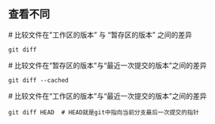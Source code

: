 ## 查看不同

\# 比较文件在"工作区的版本” 与 “暂存区的版本” 之间的差异

```
git diff
```

\# 比较文件在“暂存区的版本”与“最近一次提交的版本”之间的差异

```
git diff --cached
```

\# 比较文件在“工作区的版本”与“最近一次提交的版本”之间的差异

```
git diff HEAD  # HEAD就是git中指向当前分支最后一次提交的指针
```
